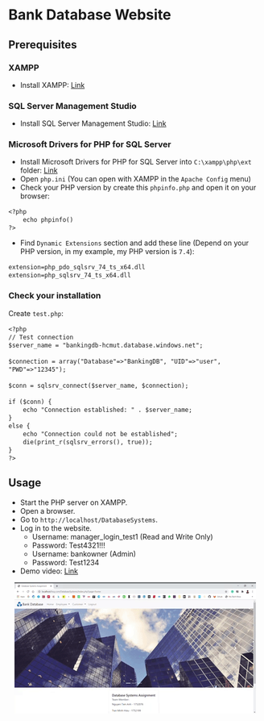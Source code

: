 # Bank Database Website

## Prerequisites
### XAMPP
- Install XAMPP: [Link](https://www.apachefriends.org/index.html)

### SQL Server Management Studio
- Install SQL Server Management Studio: [Link](https://docs.microsoft.com/en-us/sql/ssms/download-sql-server-management-studio-ssms?view=sql-server-ver15)

### Microsoft Drivers for PHP for SQL Server
- Install Microsoft Drivers for PHP for SQL Server into `C:\xampp\php\ext` folder: [Link](https://docs.microsoft.com/en-us/sql/connect/php/download-drivers-php-sql-server?view=sql-server-ver15)
- Open `php.ini` (You can open with XAMPP in the `Apache Config` menu)
- Check your PHP version by create this `phpinfo.php` and open it on your browser:
```
<?php
    echo phpinfo()
?>
```
- Find `Dynamic Extensions` section and add these line (Depend on your PHP version, in my example, my PHP version is `7.4`):
```
extension=php_pdo_sqlsrv_74_ts_x64.dll
extension=php_sqlsrv_74_ts_x64.dll
```
### Check your installation
Create `test.php`:
```
<?php
// Test connection
$server_name = "bankingdb-hcmut.database.windows.net";

$connection = array("Database"=>"BankingDB", "UID"=>"user", "PWD"=>"12345");

$conn = sqlsrv_connect($server_name, $connection);

if ($conn) {
    echo "Connection established: " . $server_name;
}
else {
    echo "Connection could not be established";
    die(print_r(sqlsrv_errors(), true));
}
?>
```

## Usage

- Start the PHP server on XAMPP.
- Open a browser.
- Go to `http://localhost/DatabaseSystems`.
- Log in to the website.
    - Username: manager_login_test1 (Read and Write Only)
    - Password: Test4321!!!
    - Username: bankowner (Admin)
    - Password: Test1234
- Demo video: [Link](https://youtu.be/8jss3I__23A)

<p align="center">
  <img src="images/demo.gif" />
</p>
